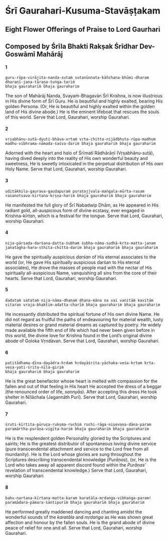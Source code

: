 # Śrī Gaurahari-Kusuma-Stavāṣṭakam

## Eight Flower Offerings of Praise to Lord Gaurhari

## Composed by Śrīla Bhakti Rakṣak Śrīdhar Dev-Goswāmī Mahārāj

#### 1

    guru-rūpa-virājita-nanda-sutaṁ sutanūnnata-kāñchana-bhūmi-dharam dharaṇī-jana-tāraṇa-tuṅga-tariṁ
    bhaja gaurahariṁ bhaja gauraharim

The son of Mahārāj Nanda, Svayaṁ-Bhagavān Śrī Krishna, is now illustrious in His divine form of Śrī Guru. He is beautiful and highly exalted, bearing His golden Persona. (Or, He is beautiful and highly exalted within the golden land of His divine abode.) He is the eminent lifeboat that rescues the souls of this world. Serve that Lord, Gaurahari, worship Gaurahari.

#### 2

    vṛṣabhānu-sutā-dyuti-bhāva-vṛtaṁ vṛta-chitta-nijādbhuta-rūpa-madhum madhu-vibhrama-nāmada-śaśva-dariṁ bhaja gaurahariṁ bhaja gauraharim

Adorned  with  the  heart  and  halo  of Śrīmatī Rādhārāṇī (Vṛṣabhānu-sutā), having dived deeply into the reality of His own wonderful beauty and sweetness, He is sweetly intoxicated in the perpetual distribution of His own Holy Name. Serve that Lord, Gaurahari, worship Gaurahari.

#### 3

    uditākhila-gaurava-gauḍapuraṁ puraṭojjvala-maṅgala-mūrta-rasam rasanotsava-kīrtana-kṛṣṇa-hariṁ bhaja gaurahariṁ bhaja gauraharim

He manifested the full glory of Śrī Nabadwip Dhām, as He appeared in His radiant gold, all-auspicious form of divine ecstasy, ever engaged in Krishna-*kīrtan*, which is a festival for the tongue. Serve that Lord, Gaurahari, worship Gaurahari.

#### 4

    nija-pārṣada-darśana-datta-śubhaṁ śubha-nāma-sudhā-kṛta-matta-janam janatāgha-hara-sthita-chitta-darim bhaja gaurahariṁ bhaja gauraharim

He gave the spiritually auspicious *darśan* of His eternal associates to the world (or, He gave His spiritually auspicious darśan to His eternal associates), He drove the masses of people mad with the nectar of His spiritually all-auspicious Name, vanquishing all sins from the core of their hearts. Serve that Lord, Gaurahari, worship Gaurahari.

#### 5

    dadataṁ satataṁ nija-nāma-dhanaṁ dhana-māna na vai vanitāṁ kavitām vitaran vraja-bhaktim-adatta-charīṁ bhaja gaurahariṁ bhaja gauraharim

He incessantly distributed the spiritual fortune of His own divine Name. He did not regard as fruitful the paths of endeavouring for material wealth, lusty material desires or grand material dreams as captured by poetry. He widely made available the fifth end of life which had never been given before in this world, the divine love for Krishna found in the Lord’s original divine abode of Goloka Vṛndāvan. Serve that Lord, Gaurahari, worship Gaurahari.

#### 6

    patitādhama-dīna-dayādra-hṛdaṁ hṛdayāśrita-yāchaka-veśa-kṛtam kṛta-veṣa-yati-śrita-nīla-giriṁ
    bhaja gaurahariṁ bhaja gauraharim

He is the great benefactor whose heart is melted with compassion for the fallen and out of that feeling in His heart He accepted the dress of a beggar (the renounced order of life, *sannyās*). After accepting this dress He took shelter in Nīlāchala (Jagannāth Purī). Serve that Lord, Gaurahari, worship Gaurahari.

#### 7

    śruti-kīrtita-pūruṣa-rukṣma-ruchiṁ ruchi-rāga-niṣevaṇa-dāna-param paramārtha-purāṇa-vigīta-hariṁ bhaja gaurahariṁ bhaja gauraharim

He is the resplendent golden Personality gloried by the Scriptures and saints; He is the greatest distributor of spontaneous loving divine service (pure transcendental attachment and service to the Lord free from all mundanity). He is the Lord whose glories are sung throughout the Scriptures describing transcendental knowledge (*Purāṇas*), (or, He is the Lord who takes away all apparent discord found within the *Purāṇas’* revelation of transcendental knowledge.) Serve that Lord, Gaurahari, worship Gaurahari.

#### 8

    bahu-nartana-kīrtana-matta-karam karatāla-mṛdaṅga-vibhaṅga-param! paramādara-pāmara-śāntipurīṁ bhaja gaurahariṁ bhaja gauraharim

He performed greatly maddened dancing and chanting amidst the wonderful sounds of the *karatāla* and *mṛdaṅga* as He was shown great affection and honour by the fallen souls. He is the grand abode of divine peace of relief for one and all. Serve that Lord, Gaurahari, worship Gaurahari.

